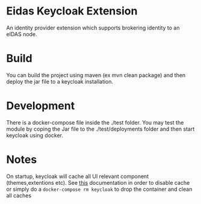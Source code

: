 # Eidas Keycloak Extension

An identity provider extension which supports brokering identity to an eIDAS node.

# Build

You can build the project using maven (ex mvn clean package) and then deploy the jar file to a keycloak installation. 

# Development

There is a docker-compose file inside the ./test folder. You may test the module by coping the Jar file to the ./test/deployments folder and then start keycloak using docker.

# Notes

On startup, keycloak will cache all UI relevant component (themes,extentions etc). See [this](https://wjw465150.gitbooks.io/keycloak-documentation/content/server_installation/topics/cache/disable.html) documentation in order to disable cache or simply do a `docker-compose rm keycloak` to drop the container and clean all caches 